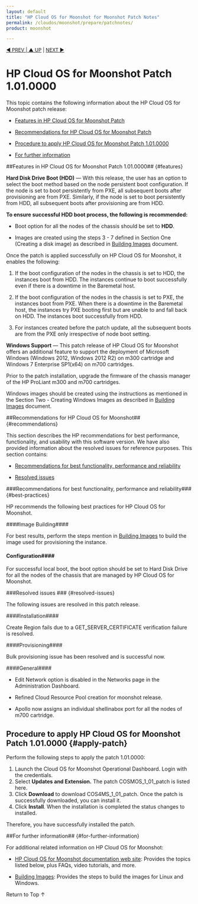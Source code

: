 ```yaml
---
layout: default
title: "HP Cloud OS for Moonshot for Moonshot Patch Notes"
permalink: /cloudos/moonshot/prepare/patchnotes/
product: moonshot

---
```



<script>

function PageRefresh {
onLoad="window.refresh"
}

PageRefresh();

</script>


<p style="font-size: small;"> <a href="/cloudos/moonshot/">&#9664; PREV | <a href="/cloudos/moonshot/">&#9650; UP</a> | <a href="/cloudos/moonshot/prepare/supportmatrix/">NEXT &#9654;</a> </p>

# HP Cloud OS for Moonshot Patch 1.01.0000 


This topic contains the following information about the HP Cloud OS for Moonshot patch release:

* [Features in HP Cloud OS for Moonshot Patch](#features)

* [Recommendations for HP Cloud OS for Moonshot Patch](#recommendations)

* [Procedure to apply HP Cloud OS for Moonshot Patch 1.01.0000](#apply-patch)

* [For further information](#for-further-information)

##Features in HP Cloud OS for Moonshot Patch 1.01.0000## {#features}


**Hard Disk Drive Boot (HDD)** &mdash; With this release, the user has an option to select the boot method based on the node persistent boot configuration. If the node is set to boot persistently from PXE, all subsequent boots after provisioning are from PXE. Similarly, if the node is set to boot persistently from HDD, all subsequent boots after provisioning are from HDD.    

**To ensure successful HDD boot process, the following is recommended:**

* Boot option for all the nodes of the chassis should be set to **HDD**. 

* Images are created using the steps 3 - 7 defined in Section One (Creating a disk image) as described in [Building Images](/cloudos/moonshot/manage/image-builder/) document.

Once the patch is applied successfully on HP Cloud OS for Moonshot, it enables the following:

1. If the boot configuration of the nodes in the chassis is set to HDD, the instances boot from HDD. The instances continue to boot successfully even if there is a downtime in the Baremetal host.

2. If the boot configuration of the nodes in the chassis is set to PXE, the instances boot from PXE. When there is a downtime in the Baremetal host, the instances try PXE booting first but are unable to and fall back on HDD. The instances boot successfully from HDD.

3. For instances created before the patch update, all the subsequent boots are from the PXE only irrespective of node boot setting.


**Windows Support** &mdash; This patch release of HP Cloud OS for Moonshot offers an additional feature to support the deployment of Microsoft Windows (Windows 2012, Windows 2012 R2) on m300 cartridge and Windows 7 Enterprise SP1(x64) on m700 cartridges.<br> 

Prior to the patch installation, upgrade the firmware of the chassis manager of the HP ProLiant m300 and m700 cartridges.

Windows images should be created using the instructions as mentioned in the Section Two - Creating Windows Images as described in [Building Images](/cloudos/moonshot/manage/image-builder/) document.


##Recommendations for HP Cloud OS for Moonshot## {#recommendations}

This section describes the HP recommendations for best performance, functionality, and usability with this software version. 
We have also provided information about the resolved issues for reference purposes. This section contains:

* [Recommendations for best functionality, performance and reliability](#best-practices)
 
* [Resolved issues](#resolved-issues) 

###Recommendations for best functionality, performance and reliability### {#best-practices} 

HP recommends the following best practices for HP Cloud OS for Moonshot.

####Image Building####

 For best results, perform the steps mention in [Building Images](/cloudos/moonshot/manage/image-builder/) to build the image used for provisioning the instance.

#### Configuration####

For successful local boot, the boot option should be set to Hard Disk Drive for all the nodes of the chassis that are managed by HP Cloud OS for Moonshot.
 
###Resolved issues ### {#resolved-issues}

The following issues are resolved in this patch release.

####Installation####

Create Region fails due to a GET_SERVER_CERTIFICATE verification failure is resolved.

####Provisioning####

Bulk provisioning issue has been resolved and is successful now. 

####General####

* Edit Network option is disabled in the Networks page in the Administration Dashboard.

* Refined Cloud Resource Pool creation for moonshot release.

* Apollo now assigns an individual shellinabox port for all the nodes of m700 cartridge. 


## Procedure to apply HP Cloud OS for Moonshot Patch 1.01.0000 {#apply-patch}

Perform the following steps to apply the patch 1.01.0000:

1. Launch the Cloud OS for Moonshot Operational Dashboard.  Login with the credentials. 
3. Select  **Updates and Extension.**  The patch COSMOS_1_01_patch is listed here.
4. Click **Download** to download COS4MS_1_01_patch. Once the patch is successfully downloaded, you can install it.
5. Click **Install**.  When the installation is completed the status changes to installed.

Therefore, you have successfully installed the patch.


##For further information## {#for-further-information}

For additional related information on HP Cloud OS for Moonshot:

* [HP Cloud OS for Moonshot documentation web site](/cloudos/moonshot/): Provides the topics listed below, plus FAQs, video tutorials, and more.

* [Building Images](/cloudos/moonshot/manage/image-builder/): Provides the steps to build the images for Linux and Windows.

<a href="#top" style="padding:14px 0px 14px 0px; text-decoration: none;"> Return to Top &#8593; </a>

